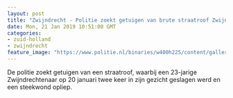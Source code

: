 ```yaml
---
layout: post
title: "Zwijndrecht - Politie zoekt getuigen van brute straatroof Zwijndrecht"
date: Mon, 21 Jan 2019 10:51:00 GMT
categories: 
- zuid-holland 
- zwijndrecht 
feature_image: "https://www.politie.nl/binaries/w400h225/content/gallery/politie/stockfotos/algemeen/wijkagent-in-gesprek-met-een-drietal-jongeren.jpg"
---
```


De politie zoekt getuigen van een straatroof, waarbij een 23-jarige Zwijndrechtenaar op 20 januari twee keer in zijn gezicht geslagen werd en een steekwond opliep.
